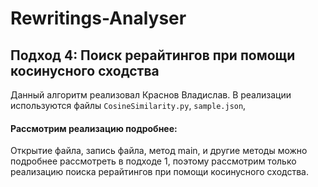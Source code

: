 # Rewritings-Analyser
## Подход 4: Поиск рерайтингов при помощи косинусного сходства   

Данный алгоритм реализовал Краснов Владислав. В реализации используются файлы `CosineSimilarity.py`, `sample.json`,  

#### Рассмотрим реализацию подробнее:
Открытие файла, запись файла, метод main, и другие методы можно подробнее рассмотреть в подходе 1, поэтому рассмотрим только реализацию поиска рерайтингов при помощи косинусного сходства.
